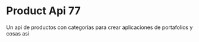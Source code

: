 # Product Api 77

Un api de productos con categorias para crear aplicaciones de portafolios y cosas asi
